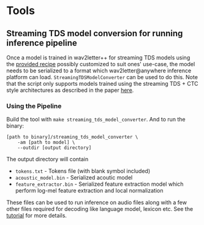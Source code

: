 # Tools

## Streaming TDS model conversion for running inference pipeline
Once a model is trained in wav2letter++ for streaming TDS models using the [provided recipe](https://github.com/facebookresearch/wav2letter/tree/master/recipes/models/streaming_convnets) possibly customized to suit ones' use-case, the model needs to be serialized to a format which wav2letter@anywhere inference platform can load. `StreamingTDSModelConverter` can be used to do this. Note that the script only supports models trained using the streaming TDS + CTC style architectures as described in the paper [here](https://research.fb.com/publications/scaling-up-online-speech-recognition-using-convnets/).
### Using the Pipeline
Build the tool with `make streaming_tds_model_converter`.
And to run the binary:
```
[path to binary]/streaming_tds_model_converter \
    -am [path to model] \
    --outdir [output directory]
```
The output directory will contain
- `tokens.txt` - Tokens file (with blank symbol included)
- `acoustic_model.bin` - Serialized acoutic model
- `feature_extractor.bin` - Serialized feature extraction model which perform log-mel feature extraction and local normalization

These files can be used to run inference on audio files along with a few other files required for decoding like language model, lexicon etc. See the [tutorial](https://github.com/facebookresearch/wav2letter/wiki/Inference-Run-Examples) for more details.
